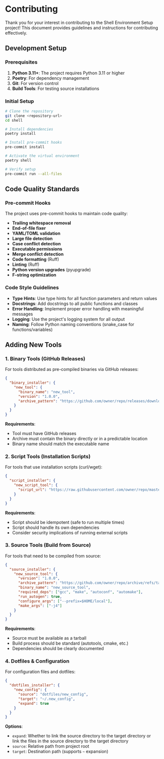 # Contributing

Thank you for your interest in contributing to the Shell Environment Setup project! This document provides guidelines and instructions for contributing effectively.

## Development Setup

### Prerequisites

1. **Python 3.11+**: The project requires Python 3.11 or higher
2. **Poetry**: For dependency management
3. **Git**: For version control
4. **Build Tools**: For testing source installations

### Initial Setup

```bash
# Clone the repository
git clone <repository-url>
cd shell

# Install dependencies
poetry install

# Install pre-commit hooks
pre-commit install

# Activate the virtual environment
poetry shell

# Verify setup
pre-commit run --all-files
```

## Code Quality Standards

### Pre-commit Hooks

The project uses pre-commit hooks to maintain code quality:

- **Trailing whitespace removal**
- **End-of-file fixer**
- **YAML/TOML validation**
- **Large file detection**
- **Case conflict detection**
- **Executable permissions**
- **Merge conflict detection**
- **Code formatting** (Ruff)
- **Linting** (Ruff)
- **Python version upgrades** (pyupgrade)
- **F-string optimization**

### Code Style Guidelines

- **Type Hints**: Use type hints for all function parameters and return values
- **Docstrings**: Add docstrings to all public functions and classes
- **Error Handling**: Implement proper error handling with meaningful messages
- **Logging**: Use the project's logging system for all output
- **Naming**: Follow Python naming conventions (snake_case for functions/variables)


## Adding New Tools

### 1. Binary Tools (GitHub Releases)

For tools distributed as pre-compiled binaries via GitHub releases:

```json
{
  "binary_installer": {
    "new_tool": {
      "binary_name": "new_tool",
      "version": "1.0.0",
      "archive_pattern": "https://github.com/owner/repo/releases/download/v{version}/new_tool-{version}-x86_64-unknown-linux-musl.tar.gz"
    }
  }
}
```

**Requirements**:
- Tool must have GitHub releases
- Archive must contain the binary directly or in a predictable location
- Binary name should match the executable name

### 2. Script Tools (Installation Scripts)

For tools that use installation scripts (curl/wget):

```json
{
  "script_installer": {
    "new_script_tool": {
      "script_url": "https://raw.githubusercontent.com/owner/repo/master/install.sh"
    }
  }
}
```

**Requirements**:
- Script should be idempotent (safe to run multiple times)
- Script should handle its own dependencies
- Consider security implications of running external scripts

### 3. Source Tools (Build from Source)

For tools that need to be compiled from source:

```json
{
  "source_installer": {
    "new_source_tool": {
      "version": "1.0.0",
      "archive_pattern": "https://github.com/owner/repo/archive/refs/tags/{version}.tar.gz",
      "binary_name": "new_source_tool",
      "required_deps": ["gcc", "make", "autoconf", "automake"],
      "run_autogen": true,
      "configure_args": ["--prefix=$HOME/local"],
      "make_args": ["-j4"]
    }
  }
}
```

**Requirements**:
- Source must be available as a tarball
- Build process should be standard (autotools, cmake, etc.)
- Dependencies should be clearly documented

### 4. Dotfiles & Configuration

For configuration files and dotfiles:

```json
{
  "dotfiles_installer": {
    "new_config": {
      "source": "dotfiles/new_config",
      "target": "~/.new_config",
      "expand": true
    }
  }
}
```

**Options**:
- `expand`: Whether to link the source directory to the target directory or link the files in the source directory to the target directory
- `source`: Relative path from project root
- `target`: Destination path (supports `~` expansion)
